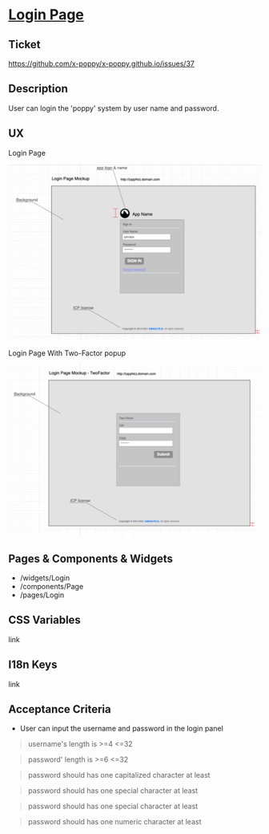 # [Login Page](../README.md)

## Ticket

https://github.com/x-poppy/x-poppy.github.io/issues/37

## Description

User can login the 'poppy' system by user name and password.

## UX 

Login Page

![login page](./assets/mockup/login-page.png)

Login Page With Two-Factor popup

![Two-Factor](./assets/mockup/twofactor-popup.png)

## Pages & Components & Widgets

+ /widgets/Login
+ /components/Page
+ /pages/Login

## CSS Variables

link


## I18n Keys

link


## Acceptance Criteria

+ User can input the username and password in the login panel
> username's length is >=4 <=32

> password' length is >=6 <=32

> password should has one capitalized character at least

> password should has one special character at least

> password should has one special character at least

> password should has one numeric character at least
